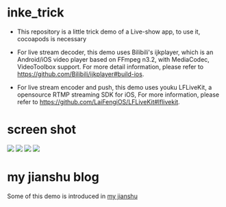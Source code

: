 # inke_trick
 
* This repository is a little trick demo of a Live-show app, to use it, cocoapods is necessary

* For live stream decoder, this demo uses Bilibili's ijkplayer, which is an Android/iOS video player based on FFmpeg n3.2, with MediaCodec, VideoToolbox support. For more detail information, please refer to https://github.com/Bilibili/ijkplayer#build-ios.

* For live stream encoder and push, this demo uses youku LFLiveKit, a opensource RTMP streaming SDK for iOS, For more information, please refer to https://github.com/LaiFengiOS/LFLiveKit#lflivekit.

# screen shot

![](https://github.com/SamChenzx/inke_trick/blob/master/Screen%20shot/demo01.gif)
![](https://github.com/SamChenzx/inke_trick/blob/master/Screen%20shot/demo02.gif)
![](https://github.com/SamChenzx/inke_trick/blob/master/Screen%20shot/demo03.gif)
![](https://github.com/SamChenzx/inke_trick/blob/master/Screen%20shot/demo04.gif)

# my jianshu blog 
Some of this demo is introduced in [my jianshu](http://www.jianshu.com/u/90ea169e864c)
